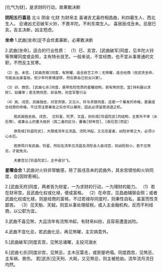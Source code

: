 [化气为财]，是求财的行动，故果敢决断

**阴阳五行喜忌**
北斗 阴金 化财 为财帛主
喜诸吉尤喜府相昌曲，利四墓生人、西北生人。
忌诸凶尤忌破军火铃，不畏羊陀。不利东南生人。
喜居辰戌丑未。忌居巳亥。吉主决断，凶主短虑。

**坐命**
1.武曲[坐命]定不会优柔寡断，必果敢决断

2.武曲[坐命]，适合的行业性质：
    （1）巳、亥宫，[武曲破军]同度，见羊陀火铃等煞曜同度或会照，主有特长技艺。一般来说，不宜经商，也不宜从事普通的文职，不然反主贫寒。

    （2）丑、未宫，[武曲贪狼]同度，有煞曜，适合技艺工作；无煞曜，适合经商（但武贪坐命，可能会出身富裕，但少年时家境逆转，然后靠自己创业兴家）。

    （3）卯、酉宫，[武曲七杀]同度，是带危险性质的星曜结构，若有煞同宫，宜[持利器以求财]，如屠宰；若无煞同宫，却会煞，则宜军警行业

    （4）辰、戌宫，武曲独坐，对宫贪狼，又见火、铃与贪狼同度，这是一个暴发的命格，是最适合经商的命格，不过须注意暴发之后也可以暴败，因此必须留意进退之机。

        若武曲独坐辰、戌宫， 见铃星、陀罗、文昌，则形成[铃昌陀武]的结构，主意外不幸（水厄等）、或事业上的重大挫折（其二者的区分，要看[财帛宫]、[疾厄宫]而定）

        原局成[铃昌陀武]，大限或流年见流昌、流陀冲起，又见忌星者，凶险非常之大，必须小心水厄。

        若原局只有武曲、铃星，然后在流年见流昌及流陀会入辰戌宫，则凶险较小，若不见煞忌，才能免灾。

        夫妻宫见[铃昌陀武]，主中道分飞。


**星曜会合**
1.武曲对火铃非常敏感，除了辰戌丑未的武曲外，其余宫很怕和火铃同度，会[因财惹祸]。

2.[武曲天府]同度，两者皆为财星，一为求财的行动，一为理财的能力。
    （1）若在财帛宫，且武曲化权或化禄，便成富格。
    （2）在命宫，见昌曲辅弼会照；或者武曲化权或化禄，则是经商的富格，不过若禄存同度时，则秉性自私，虽富而性贪鄙吝。
    （3）见天魁、天鉞，则宜从事处理赋税，或入主金融机构，反而不利经商，以公职为宜。

3.武曲不喜见煞，大运流年有流煞冲起，有财帛纠纷，且容易遭逢凶险。

4.武曲不宜化忌，若武曲化忌，再见煞曜，主灾病意外。

5.[武曲破军]同度亥宫，见煞忌诸曜，主投河溺水

6.[武曲七杀]同度卯宫，见煞忌，主木压雷击，或房屋坍塌。同度酉宫，见煞忌，主车祸、兽伤。
    若[武杀]见天刑、大耗，又见煞忌，则主被抢劫。流年流月流日均然。
